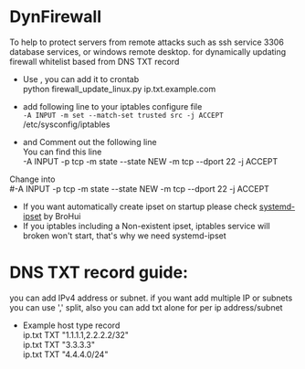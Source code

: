 # DynFirewall
To help to protect servers from remote attacks  such as ssh service 3306 database services, or windows remote desktop.
for dynamically updating firewall whitelist based from DNS TXT record


- Use , you can add it to crontab  
python firewall_update_linux.py ip.txt.example.com

- add following line to your iptables configure file  
`-A INPUT -m set --match-set trusted src -j ACCEPT`  
/etc/sysconfig/iptables  

- and Comment out the following line  
You can find this line  
-A INPUT -p tcp -m state --state NEW -m tcp --dport 22 -j ACCEPT  

Change into  
#-A INPUT -p tcp -m state --state NEW -m tcp --dport 22 -j ACCEPT  

- If you want automatically create ipset on startup please check [systemd-ipset](https://github.com/BroHui/systemd-ipset-service) by BroHui   
- If you iptables including a Non-existent ipset, iptables service will broken won't start, that's why we need systemd-ipset

# DNS TXT record guide:
you can add IPv4 address or subnet. if you want add multiple IP or subnets you can use ',' split, also you can add txt alone for per ip address/subnet 
- Example
host     type  record  
ip.txt   TXT   "1.1.1.1,2.2.2.2/32"  
ip.txt   TXT   "3.3.3.3"  
ip.txt   TXT   "4.4.4.0/24"  
